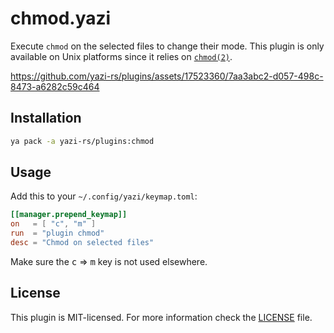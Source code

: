 # chmod.yazi

Execute `chmod` on the selected files to change their mode. This plugin is only available on Unix platforms since it relies on [`chmod(2)`](https://man7.org/linux/man-pages/man2/chmod.2.html).

https://github.com/yazi-rs/plugins/assets/17523360/7aa3abc2-d057-498c-8473-a6282c59c464

## Installation

```sh
ya pack -a yazi-rs/plugins:chmod
```

## Usage

Add this to your `~/.config/yazi/keymap.toml`:

```toml
[[manager.prepend_keymap]]
on   = [ "c", "m" ]
run  = "plugin chmod"
desc = "Chmod on selected files"
```

Make sure the <kbd>c</kbd> => <kbd>m</kbd> key is not used elsewhere.

## License

This plugin is MIT-licensed. For more information check the [LICENSE](LICENSE) file.
